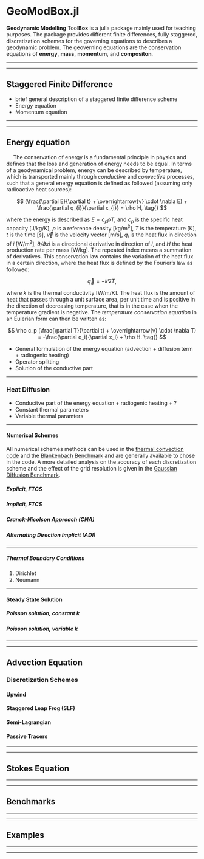 # GeoModBox.jl
**Geodynamic Modelling** Tool**Box** is a julia package mainly used for teaching purposes. The package provides different finite differences, fully staggered, discretization schemes for the governing equations to describes a geodynamic problem. The geoverning equations are the conservation equations of **energy**, **mass**, **momentum**, and **compositon**. 

<!-- I will add some question directly here for the time beeing: I would like to add similar informations to this package as I did in my [FDCSGm repository](https://github.com/LukasFuchs/FDCSGm). However, I am not familiar with the doc option in github yet, that's why I added all the information in a README.md file for each module etc. I guess the doc option would be more suitable to add the details and simply add some figures and general information in the README.md. Have you ever worked with doc in github? -->

------------------
------------------
## Staggered Finite Difference 
- brief general description of a staggered finite difference scheme
- Energy equation
- Momentum equation
------------------
------------------
## Energy equation 
&emsp; The conservation of energy is a fundamental principle in physics and defines that the loss and generation of energy needs to be equal. In terms of a geodynamical problem, energy can be described by temperature, which is transported mainly through *conductive* and *convective* processes, such that a general energy equation is defined as followed (assuming only radioactive heat sources):

$$
(\frac{\partial E}{\partial t} + \overrightarrow{v} \cdot \nabla E) + \frac{\partial q_{i}}{\partial x_{i}} = \rho H, \tag{}
$$

where the energy is described as $E=c_{p} \rho T$, and *c<sub>p</sub>* is the specific heat capacity [J/kg/K], *ρ* is a reference density [kg/m<sup>3</sup>], *T* is the temperature [K], *t* is the time [s], $\overrightarrow{v}$ is the velocity vector [m/s], *q<sub>i</sub>* is the heat flux in direction of *i*  [W/m<sup>2</sup>], *∂/∂xi* is a directional derivative in direction of *i*, and *H* the heat production rate per mass [W/kg]. The repeated index means a summation of derivatives. This conservation law contains the variation of the heat flux in a certain direction, where the heat flux is defined by the Fourier’s law as followed: 

$$
\overrightarrow{q} = - k \nabla T, \tag{} 
$$

where *k* is the thermal conductivity [W/m/K]. The heat flux is the amount of heat that passes through a unit surface area, per unit time and is positive in the direction of decreasing temperature, that is in the case when the temperature gradient is negative. The *temperature conservation equation* in an Eulerian form can then be written as: 

$$
\rho c_p (\frac{\partial T}{\partial t} + \overrightarrow{v} \cdot \nabla T) = -\frac{\partial q_i}{\partial x_i} + \rho H. \tag{}
$$

- General formulation of the energy equation (advection + diffusion term + radiogenic heating)
- Operator splitting
- Solution of the conductive part
------------------
### Heat Diffusion
- Conducitve part of the energy equation + radiogenic heating + ?
- Constant thermal parameters
- Variable thermal paramters
------------------
#### Numerical Schemes

All numerical schemes methods can be used in the [thermal convection code]() and the [Blankenbach Benchmark]() and are generally available to chose in the code. A more detailed analysis on the accuracy of each discretization scheme and the effect of the grid resolution is given in the [Gaussian Diffusion Benchmark](). 

##### Explicit, FTCS
##### Implicit, FTCS
##### Cranck-Nicolson Approach (CNA)
##### Alternating Direction Implicit (ADI)
------------------
##### Thermal Boundary Conditions
1. Dirichlet
2. Neumann
------------------
#### Steady State Solution
##### Poisson solution, constant *k*
##### Poisson solution, variable *k*
------------------
------------------
## Advection Equation
### Discretization Schemes
#### Upwind 
#### Staggered Leap Frog (SLF)
#### Semi-Lagrangian
#### Passive Tracers
------------------
------------------
## Stokes Equation
------------------
------------------
## Benchmarks
------------------
------------------
## Examples
------------------
------------------
